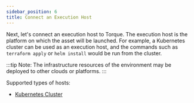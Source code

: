 ```yaml
---
sidebar_position: 6
title: Connect an Execution Host
---
```


Next, let's connect an execution host to Torque. The execution host is the platform on which the asset will be launched. For example, a Kubernetes cluster can be used as an execution host, and the commands such as `terraform apply` or `helm install` would be run from the cluster.

:::tip Note:
The infrastructure resources of the environment may be deployed to other clouds or platforms.
:::

Supported types of hosts: 
- [Kubernetes Cluster](/getting-started/Connect%20a%20Kubernetes%20Cluster) 
